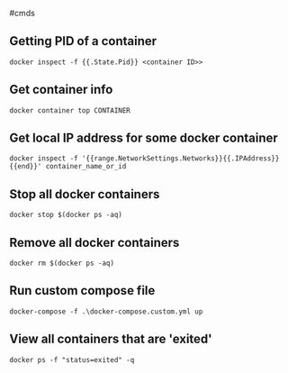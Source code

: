 #cmds
## Getting PID of a container
	docker inspect -f {{.State.Pid}} <container ID>>
## Get container info
	docker container top CONTAINER
## Get local IP address for some docker container
	docker inspect -f '{{range.NetworkSettings.Networks}}{{.IPAddress}}{{end}}' container_name_or_id

## Stop all docker containers
	docker stop $(docker ps -aq)

## Remove all docker containers
	docker rm $(docker ps -aq)

## Run custom compose file
	docker-compose -f .\docker-compose.custom.yml up

## View all containers that are 'exited'
	docker ps -f "status=exited" -q